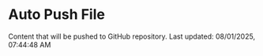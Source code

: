 # Auto Push File

Content that will be pushed to GitHub repository.
Last updated: 08/01/2025, 07:44:48 AM